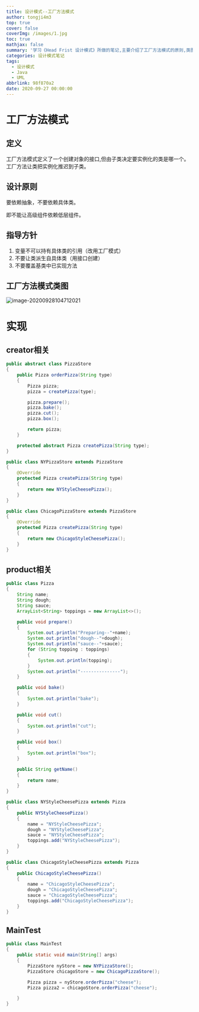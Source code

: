 ```yaml
---
title: 设计模式--工厂方法模式
author: tongji4m3
top: true
cover: false
coverImg: /images/1.jpg
toc: true
mathjax: false
summary: '学习《Head Frist 设计模式》所做的笔记,主要介绍了工厂方法模式的原则,类图,代码实现。'
categories: 设计模式笔记
tags:
  - 设计模式
  - Java
  - UML
abbrlink: 98f870a2
date: 2020-09-27 00:00:00
---
```

# 工厂方法模式
## 定义

工厂方法模式定义了一个创建对象的接口,但由子类决定要实例化的类是哪一个。工厂方法让类把实例化推迟到子类。

## 设计原则

要依赖抽象，不要依赖具体类。

即不能让高级组件依赖低层组件。

## 指导方针

1. 变量不可以持有具体类的引用（改用工厂模式）
2. 不要让类派生自具体类（用接口创建）
3. 不要覆盖基类中已实现方法



## 工厂方法模式类图

![image-20200928104712021](https://tongji4m3.oss-cn-beijing.aliyuncs.com/image-20200928104712021.png)



# 实现

## creator相关

```java
public abstract class PizzaStore
{
    public Pizza orderPizza(String type)
    {
        Pizza pizza;
        pizza = createPizza(type);

        pizza.prepare();
        pizza.bake();
        pizza.cut();
        pizza.box();

        return pizza;
    }

    protected abstract Pizza createPizza(String type);
}
```

```java
public class NYPizzaStore extends PizzaStore
{
    @Override
    protected Pizza createPizza(String type)
    {
        return new NYStyleCheesePizza();
    }
}
```

```java
public class ChicagoPizzaStore extends PizzaStore
{
    @Override
    protected Pizza createPizza(String type)
    {
        return new ChicagoStyleCheesePizza();
    }
}
```

## product相关

```java
public class Pizza
{
    String name;
    String dough;
    String sauce;
    ArrayList<String> toppings = new ArrayList<>();

    public void prepare()
    {
        System.out.println("Preparing--"+name);
        System.out.println("dough--"+dough);
        System.out.println("sauce--"+sauce);
        for (String topping : toppings)
        {
            System.out.println(topping);
        }
        System.out.println("---------------");
    }

    public void bake()
    {
        System.out.println("bake");
    }

    public void cut()
    {
        System.out.println("cut");
    }

    public void box()
    {
        System.out.println("box");
    }

    public String getName()
    {
        return name;
    }
}
```

```java
public class NYStyleCheesePizza extends Pizza
{
    public NYStyleCheesePizza()
    {
        name = "NYStyleCheesePizza";
        dough = "NYStyleCheesePizza";
        sauce = "NYStyleCheesePizza";
        toppings.add("NYStyleCheesePizza");
    }
}
```

```java
public class ChicagoStyleCheesePizza extends Pizza
{
    public ChicagoStyleCheesePizza()
    {
        name = "ChicagoStyleCheesePizza";
        dough = "ChicagoStyleCheesePizza";
        sauce = "ChicagoStyleCheesePizza";
        toppings.add("ChicagoStyleCheesePizza");
    }
}
```

## MainTest

```java
public class MainTest
{
    public static void main(String[] args)
    {
        PizzaStore nyStore = new NYPizzaStore();
        PizzaStore chicagoStore = new ChicagoPizzaStore();

        Pizza pizza = nyStore.orderPizza("cheese");
        Pizza pizza2 = chicagoStore.orderPizza("cheese");

    }
}
```